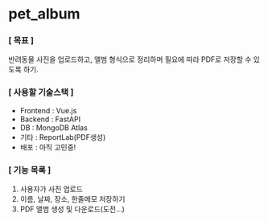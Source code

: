 # pet_album

### [ 목표 ]
반려동물 사진을 업로드하고, 앨범 형식으로 정리하며 필요에 따라 PDF로 저장할 수 있도록 하기.

### [ 사용할 기술스택 ] 
- Frontend : Vue.js
- Backend : FastAPI
- DB : MongoDB Atlas
- 기타 : ReportLab(PDF생성)
- 배포 : 아직 고민중!

### [ 기능 목록 ] 
1. 사용자가 사진 업로드
2. 이름, 날짜, 장소, 한줄메모 저장하기
3. PDF 앨범 생성 및 다운로드(도전...)

